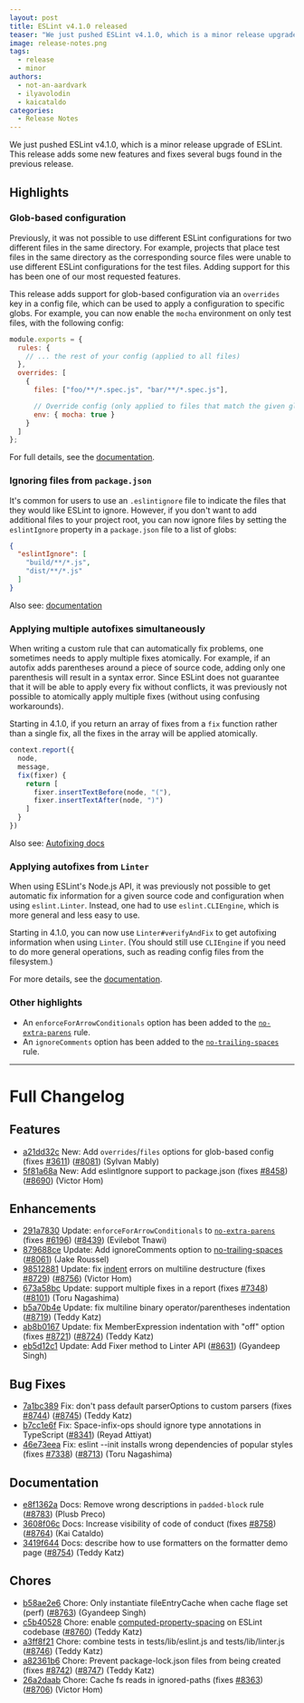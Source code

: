 ```yaml
---
layout: post
title: ESLint v4.1.0 released
teaser: "We just pushed ESLint v4.1.0, which is a minor release upgrade of ESLint. This release adds some new features and fixes several bugs found in the previous release."
image: release-notes.png
tags:
  - release
  - minor
authors:
  - not-an-aardvark
  - ilyavolodin
  - kaicataldo
categories:
  - Release Notes
---
```


We just pushed ESLint v4.1.0, which is a minor release upgrade of ESLint. This release adds some new features and fixes several bugs found in the previous release.

## Highlights

### Glob-based configuration

Previously, it was not possible to use different ESLint configurations for two different files in the same directory. For example, projects that place test files in the same directory as the corresponding source files were unable to use different ESLint configurations for the test files. Adding support for this has been one of our most requested features.

This release adds support for glob-based configuration via an `overrides` key in a config file, which can be used to apply a configuration to specific globs. For example, you can now enable the `mocha` environment on only test files, with the following config:

```js
module.exports = {
  rules: {
    // ... the rest of your config (applied to all files)
  },
  overrides: [
    {
      files: ["foo/**/*.spec.js", "bar/**/*.spec.js"],

      // Override config (only applied to files that match the given globs)
      env: { mocha: true }
    }
  ]
};
```

For full details, see the [documentation](/docs/user-guide/configuring#configuration-based-on-glob-patterns).

### Ignoring files from `package.json`

It's common for users to use an `.eslintignore` file to indicate the files that they would like ESLint to ignore. However, if you don't want to add additional files to your project root, you can now ignore files by setting the `eslintIgnore` property in a `package.json` file to a list of globs:

```json
{
  "eslintIgnore": [
    "build/**/*.js",
    "dist/**/*.js"
  ]
}
```

Also see: [documentation](/docs/user-guide/configuring#ignoring-files-and-directories)

### Applying multiple autofixes simultaneously

When writing a custom rule that can automatically fix problems, one sometimes needs to apply multiple fixes atomically. For example, if an autofix adds parentheses around a piece of source code, adding only one parenthesis will result in a syntax error. Since ESLint does not guarantee that it will be able to apply every fix without conflicts, it was previously not possible to atomically apply multiple fixes (without using confusing workarounds).

Starting in 4.1.0, if you return an array of fixes from a `fix` function rather than a single fix, all the fixes in the array will be applied atomically.

```js
context.report({
  node,
  message,
  fix(fixer) {
    return [
      fixer.insertTextBefore(node, "("),
      fixer.insertTextAfter(node, ")")
    ]
  }
})
```

Also see: [Autofixing docs](/docs/developer-guide/working-with-rules#applying-fixes)

### Applying autofixes from `Linter`

When using ESLint's Node.js API, it was previously not possible to get automatic fix information for a given source code and configuration when using `eslint.Linter`. Instead, one had to use `eslint.CLIEngine`, which is more general and less easy to use.

Starting in 4.1.0, you can now use `Linter#verifyAndFix` to get autofixing information when using `Linter`. (You should still use `CLIEngine` if you need to do more general operations, such as reading config files from the filesystem.)

For more details, see the [documentation](/docs/developer-guide/nodejs-api#verifyandfix).

### Other highlights

* An `enforceForArrowConditionals` option has been added to the [`no-extra-parens`](/docs/rules/no-extra-parens) rule.
* An `ignoreComments` option has been added to the [`no-trailing-spaces`](/docs/rules/no-trailing-spaces) rule.

---

# Full Changelog

## Features


* [a21dd32c](https://github.com/eslint/eslint/commit/a21dd32c) New: Add `overrides`/`files` options for glob-based config (fixes [#3611](https://github.com/eslint/eslint/issues/3611)) ([#8081](https://github.com/eslint/eslint/issues/8081)) (Sylvan Mably)
* [5f81a68a](https://github.com/eslint/eslint/commit/5f81a68a) New: Add eslintIgnore support to package.json (fixes [#8458](https://github.com/eslint/eslint/issues/8458)) ([#8690](https://github.com/eslint/eslint/issues/8690)) (Victor Hom)




## Enhancements


* [291a7830](https://github.com/eslint/eslint/commit/291a7830) Update: `enforceForArrowConditionals` to [`no-extra-parens`](/docs/rules/no-extra-parens) (fixes [#6196](https://github.com/eslint/eslint/issues/6196)) ([#8439](https://github.com/eslint/eslint/issues/8439)) (Evilebot Tnawi)
* [879688ce](https://github.com/eslint/eslint/commit/879688ce) Update: Add ignoreComments option to [no-trailing-spaces](/docs/rules/no-trailing-spaces) ([#8061](https://github.com/eslint/eslint/issues/8061)) (Jake Roussel)
* [98512881](https://github.com/eslint/eslint/commit/98512881) Update: fix [indent](/docs/rules/indent) errors on multiline destructure (fixes [#8729](https://github.com/eslint/eslint/issues/8729)) ([#8756](https://github.com/eslint/eslint/issues/8756)) (Victor Hom)
* [673a58bc](https://github.com/eslint/eslint/commit/673a58bc) Update: support multiple fixes in a report (fixes [#7348](https://github.com/eslint/eslint/issues/7348)) ([#8101](https://github.com/eslint/eslint/issues/8101)) (Toru Nagashima)
* [b5a70b4e](https://github.com/eslint/eslint/commit/b5a70b4e) Update: fix multiline binary operator/parentheses indentation ([#8719](https://github.com/eslint/eslint/issues/8719)) (Teddy Katz)
* [ab8b0167](https://github.com/eslint/eslint/commit/ab8b0167) Update: fix MemberExpression indentation with "off" option (fixes [#8721](https://github.com/eslint/eslint/issues/8721)) ([#8724](https://github.com/eslint/eslint/issues/8724)) (Teddy Katz)
* [eb5d12c1](https://github.com/eslint/eslint/commit/eb5d12c1) Update: Add Fixer method to Linter API ([#8631](https://github.com/eslint/eslint/issues/8631)) (Gyandeep Singh)




## Bug Fixes


* [7a1bc389](https://github.com/eslint/eslint/commit/7a1bc389) Fix: don't pass default parserOptions to custom parsers (fixes [#8744](https://github.com/eslint/eslint/issues/8744)) ([#8745](https://github.com/eslint/eslint/issues/8745)) (Teddy Katz)
* [b7cc1e6f](https://github.com/eslint/eslint/commit/b7cc1e6f) Fix: Space-infix-ops should ignore type annotations in TypeScript ([#8341](https://github.com/eslint/eslint/issues/8341)) (Reyad Attiyat)
* [46e73eea](https://github.com/eslint/eslint/commit/46e73eea) Fix: eslint --init installs wrong dependencies of popular styles (fixes [#7338](https://github.com/eslint/eslint/issues/7338)) ([#8713](https://github.com/eslint/eslint/issues/8713)) (Toru Nagashima)




## Documentation


* [e8f1362a](https://github.com/eslint/eslint/commit/e8f1362a) Docs: Remove wrong descriptions in `padded-block` rule ([#8783](https://github.com/eslint/eslint/issues/8783)) (Plusb Preco)
* [3608f06c](https://github.com/eslint/eslint/commit/3608f06c) Docs: Increase visibility of code of conduct (fixes [#8758](https://github.com/eslint/eslint/issues/8758)) ([#8764](https://github.com/eslint/eslint/issues/8764)) (Kai Cataldo)
* [3419f644](https://github.com/eslint/eslint/commit/3419f644) Docs: describe how to use formatters on the formatter demo page ([#8754](https://github.com/eslint/eslint/issues/8754)) (Teddy Katz)








## Chores


* [b58ae2e6](https://github.com/eslint/eslint/commit/b58ae2e6) Chore: Only instantiate fileEntryCache when cache flage set (perf) ([#8763](https://github.com/eslint/eslint/issues/8763)) (Gyandeep Singh)
* [c5b40528](https://github.com/eslint/eslint/commit/c5b40528) Chore: enable [computed-property-spacing](/docs/rules/computed-property-spacing) on ESLint codebase ([#8760](https://github.com/eslint/eslint/issues/8760)) (Teddy Katz)
* [a3ff8f21](https://github.com/eslint/eslint/commit/a3ff8f21) Chore: combine tests in tests/lib/eslint.js and tests/lib/linter.js ([#8746](https://github.com/eslint/eslint/issues/8746)) (Teddy Katz)
* [a82361b6](https://github.com/eslint/eslint/commit/a82361b6) Chore: Prevent package-lock.json files from being created (fixes [#8742](https://github.com/eslint/eslint/issues/8742)) ([#8747](https://github.com/eslint/eslint/issues/8747)) (Teddy Katz)
* [26a2daab](https://github.com/eslint/eslint/commit/26a2daab) Chore: Cache fs reads in ignored-paths (fixes [#8363](https://github.com/eslint/eslint/issues/8363)) ([#8706](https://github.com/eslint/eslint/issues/8706)) (Victor Hom)

